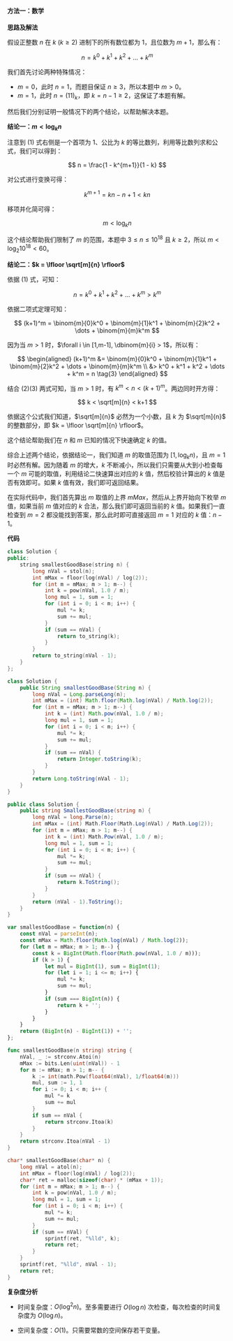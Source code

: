 #### 方法一：数学

**思路及解法**

假设正整数 $n$ 在 $k~(k \geq 2)$ 进制下的所有数位都为 $1$，且位数为 $m + 1$，那么有：

$$
n = k^0 + k^1 + k^2 + \dots + k^m\tag{1}
$$

我们首先讨论两种特殊情况：

- $m=0$，此时 $n=1$，而题目保证 $n \geq 3$，所以本题中 $m>0$。
- $m=1$，此时 $n=(11)_k$，即 $k=n-1\geq 2$，这保证了本题有解。

然后我们分别证明一般情况下的两个结论，以帮助解决本题。

**结论一：$m < \log_k n$** 

注意到 $(1)$ 式右侧是一个首项为 $1$、公比为 $k$ 的等比数列，利用等比数列求和公式，我们可以得到：

$$
n = \frac{1 - k^{m+1}}{1 - k}
$$
 
对公式进行变换可得：

$$
k^{m+1} = kn - n + 1 < kn
$$

移项并化简可得：

$$
m < \log_k n
$$

这个结论帮助我们限制了 $m$ 的范围，本题中 $3 \leq n \leq 10^{18}$ 且 $k \geq 2$，所以 $m < \log_2 10^{18} < 60$。

**结论二：$k = \lfloor \sqrt[m]{n} \rfloor$** 

依据 $(1)$ 式，可知：

$$
n = k^0 + k^1 + k^2 + \dots + k^m > k^m \tag{2}
$$

依据二项式定理可知：

$$
(k+1)^m = \binom{m}{0}k^0 + \binom{m}{1}k^1 + \binom{m}{2}k^2 + \dots + \binom{m}{m}k^m
$$

因为当 $m>1$ 时，$\forall i \in [1,m-1], \dbinom{m}{i} > 1$，所以有：

$$
\begin{aligned}
(k+1)^m &= \binom{m}{0}k^0 + \binom{m}{1}k^1 + \binom{m}{2}k^2 + \dots + \binom{m}{m}k^m \\
&> k^0 + k^1 + k^2 + \dots + k^m = n \tag{3}
\end{aligned}
$$

结合 $(2)(3)$ 两式可知，当 $m>1$ 时，有 $k^m < n < (k+1)^m$。两边同时开方得：

$$
k < \sqrt[m]{n} < k+1
$$

依据这个公式我们知道，$\sqrt[m]{n}$ 必然为一个小数，且 $k$ 为 $\sqrt[m]{n}$ 的整数部分，即 $k = \lfloor \sqrt[m]{n} \rfloor$。

这个结论帮助我们在 $n$ 和 $m$ 已知的情况下快速确定 $k$ 的值。

综合上述两个结论，依据结论一，我们知道 $m$ 的取值范围为 $[1,\log_k n)$，且 $m = 1$ 时必然有解。因为随着 $m$ 的增大，$k$ 不断减小，所以我们只需要从大到小检查每一个 $m$ 可能的取值，利用结论二快速算出对应的 $k$ 值，然后校验计算出的 $k$ 值是否有效即可。如果 $k$ 值有效，我们即可返回结果。

在实际代码中，我们首先算出 $m$ 取值的上界 $\textit{mMax}$，然后从上界开始向下枚举 $m$ 值，如果当前 $m$ 值对应的 $k$ 合法，那么我们即可返回当前的 $k$ 值。如果我们一直检查到 $m=2$ 都没能找到答案，那么此时即可直接返回 $m=1$ 对应的 $k$ 值：$n-1$。

**代码**

```C++ [sol1-C++]
class Solution {
public:
    string smallestGoodBase(string n) {
        long nVal = stol(n);
        int mMax = floor(log(nVal) / log(2));
        for (int m = mMax; m > 1; m--) {
            int k = pow(nVal, 1.0 / m);
            long mul = 1, sum = 1;
            for (int i = 0; i < m; i++) {
                mul *= k;
                sum += mul;
            }
            if (sum == nVal) {
                return to_string(k);
            }
        }
        return to_string(nVal - 1);
    }
};
```

```Java [sol1-Java]
class Solution {
    public String smallestGoodBase(String n) {
        long nVal = Long.parseLong(n);
        int mMax = (int) Math.floor(Math.log(nVal) / Math.log(2));
        for (int m = mMax; m > 1; m--) {
            int k = (int) Math.pow(nVal, 1.0 / m);
            long mul = 1, sum = 1;
            for (int i = 0; i < m; i++) {
                mul *= k;
                sum += mul;
            }
            if (sum == nVal) {
                return Integer.toString(k);
            }
        }
        return Long.toString(nVal - 1);
    }
}
```

```C# [sol1-C#]
public class Solution {
    public string SmallestGoodBase(string n) {
        long nVal = long.Parse(n);
        int mMax = (int) Math.Floor(Math.Log(nVal) / Math.Log(2));
        for (int m = mMax; m > 1; m--) {
            int k = (int) Math.Pow(nVal, 1.0 / m);
            long mul = 1, sum = 1;
            for (int i = 0; i < m; i++) {
                mul *= k;
                sum += mul;
            }
            if (sum == nVal) {
                return k.ToString();
            }
        }
        return (nVal - 1).ToString();
    }
}
```

```JavaScript [sol1-JavaScript]
var smallestGoodBase = function(n) {
    const nVal = parseInt(n);
    const mMax = Math.floor(Math.log(nVal) / Math.log(2));
    for (let m = mMax; m > 1; m--) {
        const k = BigInt(Math.floor(Math.pow(nVal, 1.0 / m)));
        if (k > 1) {
            let mul = BigInt(1), sum = BigInt(1);
            for (let i = 1; i <= m; i++) {
                mul *= k;
                sum += mul;
            }
            if (sum === BigInt(n)) {
                return k + '';
            }
        }
    }
    return (BigInt(n) - BigInt(1)) + '';
};
```

```go [sol1-Golang]
func smallestGoodBase(n string) string {
    nVal, _ := strconv.Atoi(n)
    mMax := bits.Len(uint(nVal)) - 1
    for m := mMax; m > 1; m-- {
        k := int(math.Pow(float64(nVal), 1/float64(m)))
        mul, sum := 1, 1
        for i := 0; i < m; i++ {
            mul *= k
            sum += mul
        }
        if sum == nVal {
            return strconv.Itoa(k)
        }
    }
    return strconv.Itoa(nVal - 1)
}
```

```C [sol1-C]
char* smallestGoodBase(char* n) {
    long nVal = atol(n);
    int mMax = floor(log(nVal) / log(2));
    char* ret = malloc(sizeof(char) * (mMax + 1));
    for (int m = mMax; m > 1; m--) {
        int k = pow(nVal, 1.0 / m);
        long mul = 1, sum = 1;
        for (int i = 0; i < m; i++) {
            mul *= k;
            sum += mul;
        }
        if (sum == nVal) {
            sprintf(ret, "%lld", k);
            return ret;
        }
    }
    sprintf(ret, "%lld", nVal - 1);
    return ret;
}
```

**复杂度分析**

- 时间复杂度：$O(\log^2 n)$。至多需要进行 $O(\log n)$ 次检查，每次检查的时间复杂度为 $O(\log n)$。

- 空间复杂度：$O(1)$。只需要常数的空间保存若干变量。